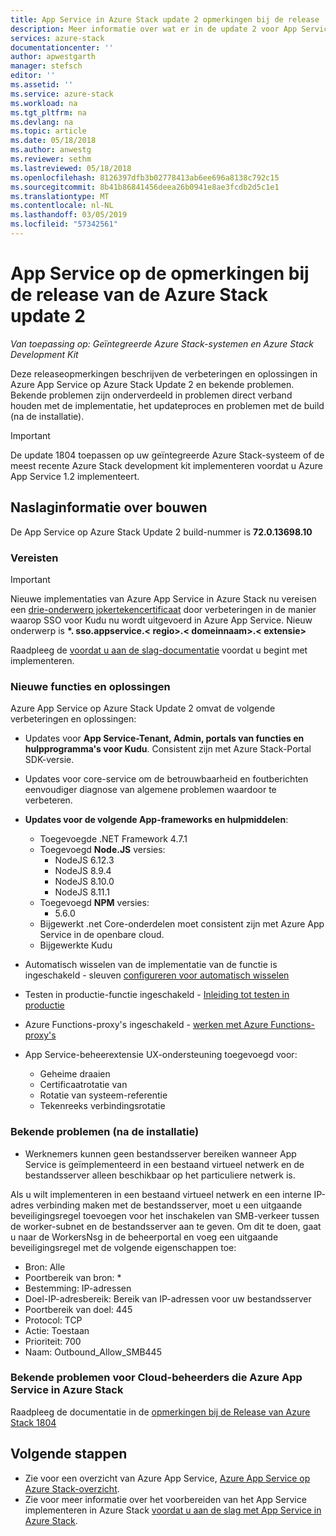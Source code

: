 ```yaml
---
title: App Service in Azure Stack update 2 opmerkingen bij de release | Microsoft Docs
description: Meer informatie over wat er in de update 2 voor App Service in Azure Stack, de bekende problemen en het downloaden van de update.
services: azure-stack
documentationcenter: ''
author: apwestgarth
manager: stefsch
editor: ''
ms.assetid: ''
ms.service: azure-stack
ms.workload: na
ms.tgt_pltfrm: na
ms.devlang: na
ms.topic: article
ms.date: 05/18/2018
ms.author: anwestg
ms.reviewer: sethm
ms.lastreviewed: 05/18/2018
ms.openlocfilehash: 8126397dfb3b02778413ab6ee696a8138c792c15
ms.sourcegitcommit: 8b41b86841456deea26b0941e8ae3fcdb2d5c1e1
ms.translationtype: MT
ms.contentlocale: nl-NL
ms.lasthandoff: 03/05/2019
ms.locfileid: "57342561"
---
```

# <a name="app-service-on-azure-stack-update-2-release-notes"></a>App Service op de opmerkingen bij de release van de Azure Stack update 2

*Van toepassing op: Geïntegreerde Azure Stack-systemen en Azure Stack Development Kit*

Deze releaseopmerkingen beschrijven de verbeteringen en oplossingen in Azure App Service op Azure Stack Update 2 en bekende problemen. Bekende problemen zijn onderverdeeld in problemen direct verband houden met de implementatie, het updateproces en problemen met de build (na de installatie).

> [!IMPORTANT]
> De update 1804 toepassen op uw geïntegreerde Azure Stack-systeem of de meest recente Azure Stack development kit implementeren voordat u Azure App Service 1.2 implementeert.
>
>

## <a name="build-reference"></a>Naslaginformatie over bouwen

De App Service op Azure Stack Update 2 build-nummer is **72.0.13698.10**

### <a name="prerequisites"></a>Vereisten

> [!IMPORTANT]
> Nieuwe implementaties van Azure App Service in Azure Stack nu vereisen een [drie-onderwerp jokertekencertificaat](azure-stack-app-service-before-you-get-started.md#get-certificates) door verbeteringen in de manier waarop SSO voor Kudu nu wordt uitgevoerd in Azure App Service. Nieuw onderwerp is  **\*. sso.appservice.\< regio\>.\< domeinnaam\>.\< extensie\>**
>
>

Raadpleeg de [voordat u aan de slag-documentatie](azure-stack-app-service-before-you-get-started.md) voordat u begint met implementeren.

### <a name="new-features-and-fixes"></a>Nieuwe functies en oplossingen

Azure App Service op Azure Stack Update 2 omvat de volgende verbeteringen en oplossingen:

- Updates voor **App Service-Tenant, Admin, portals van functies en hulpprogramma's voor Kudu**. Consistent zijn met Azure Stack-Portal SDK-versie.

- Updates voor core-service om de betrouwbaarheid en foutberichten eenvoudiger diagnose van algemene problemen waardoor te verbeteren.

- **Updates voor de volgende App-frameworks en hulpmiddelen**:
  - Toegevoegde .NET Framework 4.7.1
  - Toegevoegd **Node.JS** versies:
    - NodeJS 6.12.3
    - NodeJS 8.9.4
    - NodeJS 8.10.0
    - NodeJS 8.11.1
  - Toegevoegd **NPM** versies:
    - 5.6.0
  - Bijgewerkt .net Core-onderdelen moet consistent zijn met Azure App Service in de openbare cloud.
  - Bijgewerkte Kudu

- Automatisch wisselen van de implementatie van de functie is ingeschakeld - sleuven [configureren voor automatisch wisselen](https://docs.microsoft.com/azure/app-service/deploy-staging-slots#configure-auto-swap)

- Testen in productie-functie ingeschakeld - [Inleiding tot testen in productie](https://azure.microsoft.com/resources/videos/introduction-to-azure-websites-testing-in-production-with-galin-iliev/)

- Azure Functions-proxy's ingeschakeld - [werken met Azure Functions-proxy's](https://docs.microsoft.com/azure/azure-functions/functions-proxies)

- App Service-beheerextensie UX-ondersteuning toegevoegd voor:
  - Geheime draaien
  - Certificaatrotatie van
  - Rotatie van systeem-referentie
  - Tekenreeks verbindingsrotatie

### <a name="known-issues-post-installation"></a>Bekende problemen (na de installatie)

- Werknemers kunnen geen bestandsserver bereiken wanneer App Service is geïmplementeerd in een bestaand virtueel netwerk en de bestandsserver alleen beschikbaar op het particuliere netwerk is.

Als u wilt implementeren in een bestaand virtueel netwerk en een interne IP-adres verbinding maken met de bestandsserver, moet u een uitgaande beveiligingsregel toevoegen voor het inschakelen van SMB-verkeer tussen de worker-subnet en de bestandsserver aan te geven. Om dit te doen, gaat u naar de WorkersNsg in de beheerportal en voeg een uitgaande beveiligingsregel met de volgende eigenschappen toe:
* Bron: Alle
* Poortbereik van bron: *
* Bestemming: IP-adressen
* Doel-IP-adresbereik: Bereik van IP-adressen voor uw bestandsserver
* Poortbereik van doel: 445
* Protocol: TCP
* Actie: Toestaan
* Prioriteit: 700
* Naam: Outbound_Allow_SMB445

### <a name="known-issues-for-cloud-admins-operating-azure-app-service-on-azure-stack"></a>Bekende problemen voor Cloud-beheerders die Azure App Service in Azure Stack

Raadpleeg de documentatie in de [opmerkingen bij de Release van Azure Stack 1804](azure-stack-update-1804.md)

## <a name="next-steps"></a>Volgende stappen

- Zie voor een overzicht van Azure App Service, [Azure App Service op Azure Stack-overzicht](azure-stack-app-service-overview.md).
- Zie voor meer informatie over het voorbereiden van het App Service implementeren in Azure Stack [voordat u aan de slag met App Service in Azure Stack](azure-stack-app-service-before-you-get-started.md).
